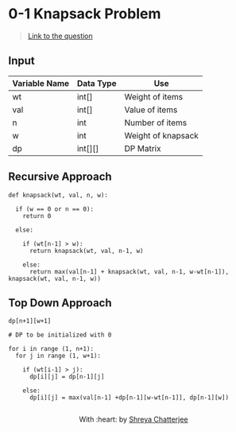 # 0-1 Knapsack Problem
> [Link to the question](https://www.geeksforgeeks.org/0-1-knapsack-problem-dp-10/)

## Input
| Variable Name | Data Type | Use | 
|---- | ----- | ----- |
| wt | int[] | Weight of items |
| val | int[] | Value of items |
| n | int | Number of items |
| w | int | Weight of knapsack |
| dp | int[][] | DP Matrix |

## Recursive Approach
```	
def knapsack(wt, val, n, w):

  if (w == 0 or n == 0):
    return 0
    
  else:
  
    if (wt[n-1] > w):
      return knapsack(wt, val, n-1, w)
      
    else:
      return max(val[n-1] + knapsack(wt, val, n-1, w-wt[n-1]), knapsack(wt, val, n-1, w))
```

## Top Down Approach

```
dp[n+1][w+1]

# DP to be initialized with 0

for i in range (1, n+1):
  for j in range (1, w+1):
  
    if (wt[i-1] > j):
      dp[i][j] = dp[n-1][j]
      
    else:
      dp[i][j] = max(val[n-1] +dp[n-1][w-wt[n-1]], dp[n-1][w])
      
```

<p align="center">
	With :heart: by <a href="https://github.com/Shreya549" target="_blank">Shreya Chatterjee</a>
</p>
